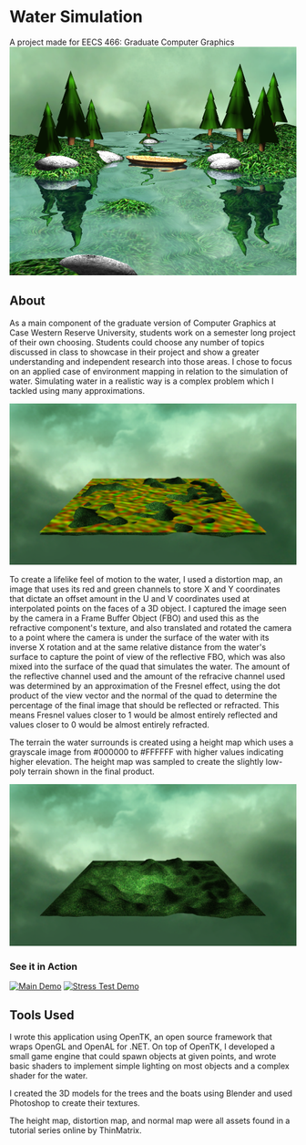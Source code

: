 # Water Simulation
A project made for EECS 466: Graduate Computer Graphics
![Distortion Map](/Presentation%20Materials/Main%20Screenshot.png)
## About
As a main component of the graduate version of Computer Graphics at Case Western Reserve University, students work on a semester long project of their own choosing. Students could choose any number of topics discussed in class to showcase in their project and show a greater understanding and independent research into those areas. I chose to focus on an applied case of environment mapping in relation to the simulation of water. Simulating water in a realistic way is a complex problem which I tackled using many approximations.

![Distortion Map](/Presentation%20Materials/Distortion.png)

To create a lifelike feel of motion to the water, I used a distortion map, an image that uses its red and green channels to store X and Y coordinates that dictate an offset amount in the U and V coordinates used at interpolated points on the faces of a 3D object. I captured the image seen by the camera in a Frame Buffer Object (FBO) and used this as the refractive component's texture, and also translated and rotated the camera to a point where the camera is under the surface of the water with its inverse X rotation and at the same relative distance from the water's surface to capture the point of view of the reflective FBO, which was also mixed into the surface of the quad that simulates the water. The amount of the reflective channel used and the amount of the refracive channel used was determined by an approximation of the Fresnel effect, using the dot product of the view vector and the normal of the quad to determine the percentage of the final image that should be reflected or refracted. This means Fresnel values closer to 1 would be almost entirely reflected and values closer to 0 would be almost entirely refracted.

The terrain the water surrounds is created using a height map which uses a grayscale image from #000000 to #FFFFFF with higher values indicating higher elevation. The height map was sampled to create the slightly low-poly terrain shown in the final product.

![Distortion Map](/Presentation%20Materials/HeightMap.png)

### See it in Action
[![Main Demo](https://img.youtube.com/vi/PmU4AREvS0s/0.jpg)](https://www.youtube.com/watch?v=PmU4AREvS0s)
[![Stress Test Demo](https://img.youtube.com/vi/mEhGYYJH4HU/0.jpg)](https://www.youtube.com/watch?v=mEhGYYJH4HU)

## Tools Used

I wrote this application using OpenTK, an open source framework that wraps OpenGL and OpenAL for .NET. On top of OpenTK, I developed a small game engine that could spawn objects at given points, and wrote basic shaders to implement simple lighting on most objects and a complex shader for the water.

I created the 3D models for the trees and the boats using Blender and used Photoshop to create their textures. 

The height map, distortion map, and normal map were all assets found in a tutorial series online by ThinMatrix.
